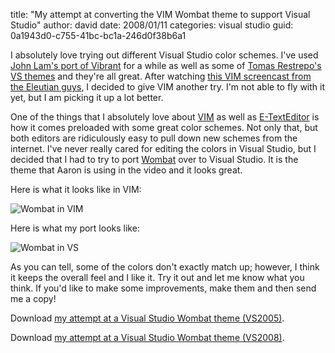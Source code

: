 
title: "My attempt at converting the VIM Wombat theme to support Visual Studio"
author: david
date: 2008/01/11
categories: visual studio
guid: 0a1943d0-c755-41bc-bc1a-246d0f38b6a1

I absolutely love trying out different Visual Studio color schemes. I've used [John Lam's port of Vibrant](http://www.iunknown.com/2007/06/vibrant_ink_vis.html) for a while as well as some of [Tomas Restrepo's VS themes](http://www.winterdom.com/weblog/2007/11/22/VS2008ColorSchemes.aspx) and they're all great. After watching [this VIM screencast from the Eleutian guys](http://blog.eleutian.com/2007/12/13/VimScreencastTutorialTeaser.aspx), I decided to give VIM another try. I'm not able to fly with it yet, but I am picking it up a lot better. 

One of the things that I absolutely love about [VIM](http://www.vim.org/) as well as [E-TextEditor](http://www.e-texteditor.com/) is how it comes preloaded with some great color schemes. Not only that, but both editors are ridiculously easy to pull down new schemes from the internet. I've never really cared for editing the colors in Visual Studio, but I decided that I had to try to port [Wombat](http://dengmao.wordpress.com/2007/01/22/vim-color-scheme-wombat/) over to Visual Studio. It is the theme that Aaron is using in the video and it looks great. 

Here is what it looks like in VIM: 

![Wombat in VIM](http://www.mohundro.com/blog/content/binary/WindowsLiveWriter/MyattemptatconvertingtheVIMWombatthemeto_A345/gvimwombat_4.png)

Here is what my port looks like: 

![Wombat in VS](http://www.mohundro.com/blog/content/binary/WindowsLiveWriter/MyattemptatconvertingtheVIMWombatthemeto_A345/vswombat_2.png)

As you can tell, some of the colors don't exactly match up; however, I think it keeps the overall feel and I like it. Try it out and let me know what you think. If you'd like to make some improvements, make them and then send me a copy! 

Download [my attempt at a Visual Studio Wombat theme (VS2005)](http://www.mohundro.com/blog/content/binary/Wombat2005.zip).

Download [my attempt at a Visual Studio Wombat theme (VS2008)](http://www.mohundro.com/blog/content/binary/Wombat2008.zip).

